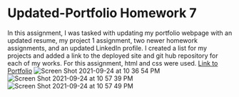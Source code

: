 # Updated-Portfolio Homework 7
In this assignment, I was tasked with updating my portfolio webpage with an updated resume, my project 1 assignment, two newer homework assignments, and an updated LinkedIn profile. I created a list for my projects and added a link to the deployed site and git hub repository for each of my works. For this assignment, html and css were used. 
[Link to Portfolio](https://kbentley8.github.io/Updated-Portfolio/)
![Screen Shot 2021-09-24 at 10 36 54 PM](https://user-images.githubusercontent.com/88289885/134755392-784b3bd1-4f67-4748-86de-c4c96047b31a.png)
![Screen Shot 2021-09-24 at 10 57 39 PM](https://user-images.githubusercontent.com/88289885/134755834-dadd4b1e-765d-4f80-ad8f-ad89de9f3476.png)
![Screen Shot 2021-09-24 at 10 57 49 PM](https://user-images.githubusercontent.com/88289885/134755850-2a68eba9-208a-483b-8c7d-6e5d84b5632d.png)
